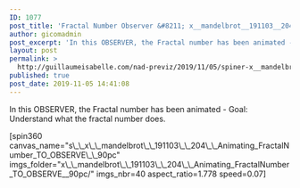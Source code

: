 ```yaml
---
ID: 1077
post_title: 'Fractal Number Observer &#8211; x__mandelbrot__191103__204__Animating_FractalNumber_TO_OBSERVE__90pc'
author: gicomadmin
post_excerpt: 'In this OBSERVER, the Fractal number has been animated - Goal:  Understand what the fractal number does.'
layout: post
permalink: >
  http://guillaumeisabelle.com/nad-previz/2019/11/05/spiner-x__mandelbrot__191103__204__animating_fractalnumber_to_observe__90pc/
published: true
post_date: 2019-11-05 14:41:08
---
```

<!-- wp:paragraph -->

In this OBSERVER, the Fractal number has been animated - Goal: Understand what the fractal number does.

<!-- /wp:paragraph -->

<!-- wp:shortcode --> [spin360 canvas_name="s\_\_x\_\_mandelbrot\_\_191103\_\_204\_\_Animating_FractalNumber_TO_OBSERVE\_\_90pc" imgs_folder="x\_\_mandelbrot\_\_191103\_\_204\_\_Animating_FractalNumber_TO_OBSERVE__90pc/" imgs_nbr=40 aspect_ratio=1.778 speed=0.07] 

<!-- /wp:shortcode -->